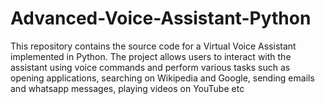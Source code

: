 # Advanced-Voice-Assistant-Python
This repository contains the source code for a Virtual Voice Assistant implemented in Python. The project allows users to interact with the assistant using voice commands and perform various tasks such as opening applications, searching on Wikipedia and Google, sending emails and whatsapp messages, playing videos on YouTube etc

